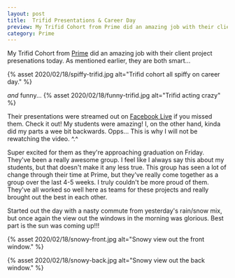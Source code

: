 ```yaml
---
layout: post
title:  Trifid Presentations & Career Day
preview: My Trifid Cohort from Prime did an amazing job with their client project presenations today. As mentioned earlier, they are smart and funny...
category: Prime
---
```


My Trifid Cohort from [Prime](https://primeacademy.io/) did an amazing job with their client project presenations today. As mentioned earlier, they are both smart... 

{% asset 2020/02/18/spiffy-trifid.jpg alt="Trifid cohort all spiffy on career day." %}

*and* funny...
{% asset 2020/02/18/funny-trifid.jpg alt="Trifid acting crazy" %}

Their presentations were streamed out on [Facebook Live](https://www.facebook.com/primedigitalacademy/videos/186412575946593/) if you missed them. Check it out! My students were amazing! I, on the other hand, kinda did my parts a wee bit backwards. Opps... This is why I will not be rewatching the video. ^.^

Super excited for them as they're approaching graduation on Friday. They've been a really awesome group. I feel like I always say this about my students, but that doesn't make it any less true. This group has seen a lot of change through their time at Prime, but they've really come together as a group over the last 4-5 weeks. I truly couldn't be more proud of them. They've all worked so well here as teams for these projects and really brought out the best in each other. 

Started out the day with a nasty commute from yesterday's rain/snow mix, but once again the view out the windows in the morning was glorious. Best part is the sun was coming up!!! 

{% asset 2020/02/18/snowy-front.jpg alt="Snowy view out the front window." %}

{% asset 2020/02/18/snowy-back.jpg alt="Snowy view out the back window." %}
